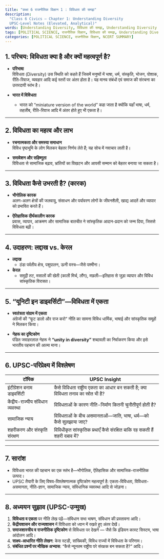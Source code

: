 ```yaml
---
title: "कक्षा 6 राजनीतिक विज्ञान 1 : विविधता की समझ"
description: 
  "Class 6 Civics – Chapter 1: Understanding Diversity  
  UPSC-Level Notes (Elevated, Analytical)"
words: [Understanding Diversity, विविधता की समझ, Understanding Diversity  ]
tags: [POLITICAL SCIENCE, राजनीतिक विज्ञान, विविधता की समझ, Understanding Diversity, विविधता, NCERT SUMMARY, CLASS 6, सामाजिक एवं राजनीतिक जीवन - I, सामाजिक एवं राजनीतिक जीवन - I]
categories: [POLITICAL SCIENCE, राजनीतिक विज्ञान, NCERT SUMMARY]
---
```



## 1. परिचय: विविधता क्या है और क्यों महत्वपूर्ण है?
- **परिभाषा**  
  विविधता (Diversity) उस स्थिति को कहते हैं जिसमें मनुष्यों में भाषा, धर्म, संस्कृति, भोजन, पोशाक, रीति-रिवाज, व्यवहार आदि कई स्तरों पर अंतर होता है। यह मानव संबंधों एवं समाज की संरचना का उत्तरदायी स्तंभ है।  

- **भारत में विविधता**  
  - भारत को “miniature version of the world” कहा जाता है क्योंकि यहाँ भाषा, धर्म, तहज़ीब, रीति-रिवाज आदि में अंतर होते हुए भी एकता है।  
    

---

## 2. विविधता का महत्व और लाभ
- **रचनात्मकता और समस्या समाधान**  
  विविध पृष्ठभूमि के लोग मिलकर बेहतर निर्णय लेते हैं; यह सोच में नवाचार लाती है।  
  

- **समावेशन और सहिष्णुता**  
  विविधता से सामाजिक बढ़ाव, भ्रांतियों का विखटन और आपसी सम्मान को बेहतर बनाया जा सकता है।  
  

---

## 3. विविधता कैसे उभरती है? (कारक)
- **भौगोलिक कारक**  
  अलग-अलग क्षेत्रों की जलवायु, संसाधन और पर्यावरण लोगों के जीवनशैली, खाद्य आदतें और व्यापार को प्रभावित करते हैं।  
  

- **ऐतिहासिक दीर्घकालीन कारक**  
  प्रवास, व्यापार, आक्रमण और सामाजिक बातचीत ने सांस्कृतिक आदान-प्रदान को जन्म दिया, जिससे विविधता बढ़ी।  
  

---

## 4. उदाहरण: लद्दाख vs. केरल  
- **लद्दाख**  
  - ठंडा पर्वतीय क्षेत्र, पशुपालन, ऊनी वस्त्र—जैसे पश्मीना।  
- **केरल**  
  - समुद्री तट, मसालों की खेती (काली मिर्च, लौंग), मछली—इतिहास से जुड़ा व्यापार और विविध सांस्कृतिक विरासत।  


---

## 5. “यूनिटी इन डाइवर्सिटी”—विविधता में एकता  
- **स्वतंत्रता संग्राम में एकता**  
  अंग्रेजों की “फूट डालो और राज करो” नीति का सामना विविध धार्मिक, भाषाई और सांस्कृतिक समूहों ने मिलकर किया।  
  

- **नेहरू का दृष्टिकोण**  
  पंडित जवाहरलाल नेहरू ने **“unity in diversity”** शब्दावली का निर्वाकरण किया और इसे भारतीय पहचान की आत्मा माना।  
  

---

## 6. UPSC-परिप्रेक्ष्य में विश्लेषण
| **टॉपिक** | **UPSC Insight** |
|------------|--------------------------|
| इंटीग्रेशन बनाम डाइवर्सिटी | कैसे विविधता राष्ट्रीय एकता का आधार बन सकती है; क्या विविधता तनाव का स्रोत भी है? |
| केंद्रीय-राज्यीय संविधान व्यवस्था | विविधताओं के कारण नीति-निर्माण कितनी चुनौतीपूर्ण होती है? |
| सामाजिक न्याय | विविधताओं के बीच असमानताओं—जाति, भाषा, धर्म—को कैसे सुलझाया जाए? |
| शहरीकरण और संस्कृति संरक्षण | विविधीकृत सांस्कृतिक प्रथाएँ कैसे संरक्षित बाकि रह सकती हैं शहरी दबाव में? |

---

## 7. सारांश
- विविधता भारत की पहचान का एक स्तंभ है—भौगोलिक, ऐतिहासिक और सामाजिक-राजनीतिक उत्पाद।  
- UPSC तैयारी के लिए विषय-विश्लेषणात्मक दृष्टिकोण महत्वपूर्ण है: एकता-विविधता, विविधता-असमानता, नीति-ज्ञान, सामाजिक न्याय, संविधानिक व्यवस्था आदि से जोड़ना।

---

## 8. अध्ययन सुझाव (UPSC-उन्मुख)
1. **विविधता व एकता** पर नीति लेख पढ़ें—संविधान सभा भाषण, संविधान की प्रस्तावना आदि।  
2. **केंद्रीयशासन और राज्यशासन** में विविधता को ध्यान में रखते हुए अंतर देखें।  
3. **समाजशास्त्रीय व राजनीतिक दृष्टिकोण** से विविधता पर देखने — जैसे कि इंडियन कास्ट सिस्टम, भाषा आंदोलन आदि।  
4. **साक्ष्य-आधारित नीति लेखन**: केस स्टडी, सांख्यिकी, विविध राज्यों में विविधता के परिणाम।  
5. **संबंधित प्रश्नों पर मौखिक अभ्यास**: “कैसे न्यूनतम राष्ट्रीय परे संरक्षक बन सकता है?” आदि।

---
